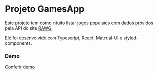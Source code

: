 # Projeto GamesApp

Este projeto tem como intuito listar jogos populares com dados providos pela API do site [RAWG](https://rawg.io/apidocs)

Ele foi desenvolvido com Typescript, React, Material-UI e styled-components.

### Demo

[Conferir demo](https://games-app-henna.vercel.app)
